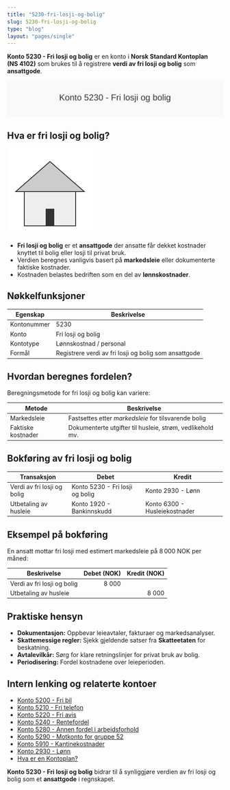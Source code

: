 ```yaml
---
title: "5230-fri-losji-og-bolig"
slug: 5230-fri-losji-og-bolig
type: "blog"
layout: "pages/single"
---
```


**Konto 5230 - Fri losji og bolig** er en konto i **Norsk Standard Kontoplan (NS 4102)** som brukes til å registrere **verdi av fri losji og bolig** som **ansattgode**.

![Illustrasjon av konto 5230 Fri losji og bolig](5230-fri-losji-og-bolig-image.svg)

## Hva er fri losji og bolig?

![Illustrasjon av hus for fri losji og bolig](5230-fri-losji-og-bolig-house.svg)

* **Fri losji og bolig** er et **ansattgode** der ansatte får dekket kostnader knyttet til bolig eller losji til privat bruk.
* Verdien beregnes vanligvis basert på **markedsleie** eller dokumenterte faktiske kostnader.
* Kostnaden belastes bedriften som en del av **lønnskostnader**.

## Nøkkelfunksjoner

| Egenskap      | Beskrivelse                                           |
|---------------|-------------------------------------------------------|
| Kontonummer   | 5230                                                  |
| Konto         | Fri losji og bolig                                    |
| Kontotype     | Lønnskostnad / personal                               |
| Formål        | Registrere verdi av fri losji og bolig som ansattgode |

## Hvordan beregnes fordelen?

Beregningsmetode for fri losji og bolig kan variere:

| Metode                       | Beskrivelse                                                               |
|------------------------------|---------------------------------------------------------------------------|
| Markedsleie                  | Fastsettes etter *markedsleie* for tilsvarende bolig                      |
| Faktiske kostnader           | Dokumenterte utgifter til husleie, strøm, vedlikehold mv.                  |

## Bokføring av fri losji og bolig

| Transaksjon                  | Debet                               | Kredit                          |
|------------------------------|-------------------------------------|---------------------------------|
| Verdi av fri losji og bolig  | Konto 5230 - Fri losji og bolig     | Konto 2930 - Lønn               |
| Utbetaling av husleie        | Konto 1920 - Bankinnskudd           | Konto 6300 - Husleiekostnader   |

## Eksempel på bokføring

En ansatt mottar fri losji med estimert markedsleie på 8 000 NOK per måned:

| Beskrivelse                  | Debet (NOK) | Kredit (NOK) |
|------------------------------|-----------:|-------------:|
| Verdi av fri losji og bolig  |       8 000 |              |
| Utbetaling av husleie        |            |        8 000 |

## Praktiske hensyn

* **Dokumentasjon:** Oppbevar leieavtaler, fakturaer og markedsanalyser.
* **Skattemessige regler:** Sjekk gjeldende satser fra **Skatteetaten** for beskatning.
* **Avtalevilkår:** Sørg for klare retningslinjer for privat bruk av bolig.
* **Periodisering:** Fordel kostnadene over leieperioden.

## Intern lenking og relaterte kontoer

* [Konto 5200 - Fri bil](/blogs/kontoplan/5200-fri-bil "Konto 5200 - Fri bil: Regnskapsføring av firmabil som ansattgode i Norsk kontoplan")
* [Konto 5210 - Fri telefon](/blogs/kontoplan/5210-fri-telefon "Konto 5210 - Fri telefon: Regnskapsføring av fri telefon som ansattgode i Norsk kontoplan")
* [Konto 5220 - Fri avis](/blogs/kontoplan/5220-fri-avis "Konto 5220 - Fri avis: Regnskapsføring av fri avis som ansattgode i Norsk kontoplan")
* [Konto 5240 - Rentefordel](/blogs/kontoplan/5240-rentefordel "Konto 5240 - Rentefordel: Regnskapsføring av rentefordel som ansattgode i Norsk kontoplan")
* [Konto 5280 - Annen fordel i arbeidsforhold](/blogs/kontoplan/5280-annen-fordel-i-arbeidsforhold "Konto 5280 - Annen fordel i arbeidsforhold: Regnskapsføring av øvrige ansattfordeler i Norsk kontoplan")
* [Konto 5290 - Motkonto for gruppe 52](/blogs/kontoplan/5290-motkonto-for-gruppe-52 "Konto 5290 - Motkonto for gruppe 52: Regnskapsføring av motkonto for gruppe 52 ansattgoder i Norsk kontoplan")
* [Konto 5910 - Kantinekostnader](/blogs/kontoplan/5910-kantinekostnader "Konto 5910 - Kantinekostnader")
* [Konto 2930 - Lønn](/blogs/kontoplan/2930-lonn "Konto 2930 - Lønn")
* [Hva er en Kontoplan?](/blogs/regnskap/hva-er-kontoplan "Hva er en Kontoplan? Komplett Guide til Kontoplaner i Norsk Regnskap")

**Konto 5230 - Fri losji og bolig** bidrar til å synliggjøre verdien av fri losji og bolig som et **ansattgode** i regnskapet.
